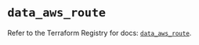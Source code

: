 # `data_aws_route`

Refer to the Terraform Registry for docs: [`data_aws_route`](https://registry.terraform.io/providers/hashicorp/aws/6.12.0/docs/data-sources/route).
